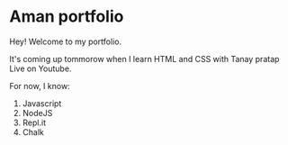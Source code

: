 # Aman portfolio

Hey! Welcome to my portfolio.


 It's coming up tommorow when I learn HTML and CSS with Tanay pratap Live on Youtube.

 For now, I know:

 1. Javascript
 1. NodeJS
 1. Repl.it
 1. Chalk

 
